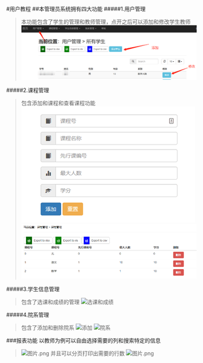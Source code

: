 #用户教程
##本管理员系统拥有四大功能
#####1.用户管理
>本功能包含了学生的管理和教师管理，点开之后可以添加和修改学生教师
![用户管理](../../img/help/admin_11.png)

#####2.课程管理
>包含添加和课程和查看课程功能
![添加课程](../../img/help/admin_21.png)
![查看课程](../../img/help/admin_22.png)

#####3.学生信息管理
>包含了选课和成绩的管理
![选课和成绩](https://upload-images.jianshu.io/upload_images/11626635-6a50f505bddb45a5.png?imageMogr2/auto-orient/strip%7CimageView2/2/w/1240)

#####4.院系管理
>包含了添加和删除院系
![添加](https://upload-images.jianshu.io/upload_images/11626635-9d62088225a675bb.png?imageMogr2/auto-orient/strip%7CimageView2/2/w/1240)
![院系](https://upload-images.jianshu.io/upload_images/11626635-8f4aa89823f1cb9f.png?imageMogr2/auto-orient/strip%7CimageView2/2/w/1240)

###报表功能
以教师为例可以自由选择需要的列和搜索特定的信息
>![图片.png](https://upload-images.jianshu.io/upload_images/11626635-b6e486516fb76732.png?imageMogr2/auto-orient/strip%7CimageView2/2/w/1240)
并且可以分页打印出需要的行数
![图片.png](https://upload-images.jianshu.io/upload_images/11626635-629daf3dbbd9f78b.png?imageMogr2/auto-orient/strip%7CimageView2/2/w/1240)


